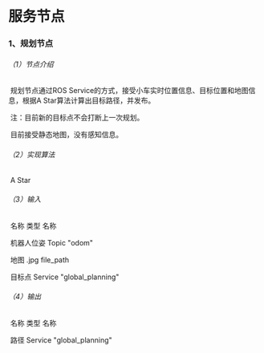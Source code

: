 # 服务节点

### 1、规划节点

###### （1）节点介绍

​		规划节点通过ROS Service的方式，接受小车实时位置信息、目标位置和地图信息，根据A Star算法计算出目标路径，并发布。

​		注：目前新的目标点不会打断上一次规划。

​				目前接受静态地图，没有感知信息。

###### （2）实现算法 

​		 A Star

###### （3）输入

​			名称						类型							名称				

​		机器人位姿    			Topic  					"odom"

​			地图						.jpg						file_path

​			目标点				Service			"global_planning"

###### （4）输出

​			名称						类型							名称				

​			路径					Service				"global_planning"





​		

​		